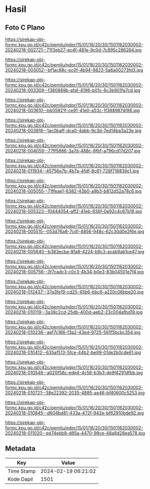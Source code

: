 # Hasil

## Foto C Plano

https://sirekap-obj-formc.kpu.go.id/c42c/pemilu/pdpr/15/01/16/20/30/1501162030002-20240218-002721--71f3eb27-ec4f-481e-9c0d-7c895c286264.jpg

https://sirekap-obj-formc.kpu.go.id/c42c/pemilu/pdpr/15/01/16/20/30/1501162030002-20240218-003052--bf1ac88c-ec0f-4b94-9823-5a6a00273fd3.jpg

https://sirekap-obj-formc.kpu.go.id/c42c/pemilu/pdpr/15/01/16/20/30/1501162030002-20240218-003309--f380869b-afaf-4196-b01c-6c3b901fa7cd.jpg

https://sirekap-obj-formc.kpu.go.id/c42c/pemilu/pdpr/15/01/16/20/30/1501162030002-20240218-003610--bb05921f-ce91-41e0-a53c-1f3889874f86.jpg

https://sirekap-obj-formc.kpu.go.id/c42c/pemilu/pdpr/15/01/16/20/30/1501162030002-20240218-003818--1ac0baff-dca0-4abb-9c3d-7ed14ba3a23e.jpg

https://sirekap-obj-formc.kpu.go.id/c42c/pemilu/pdpr/15/01/16/20/30/1501162030002-20240218-004059--77ff5886-3a7d-488c-8fbf-a796cd17d207.jpg

https://sirekap-obj-formc.kpu.go.id/c42c/pemilu/pdpr/15/01/16/20/30/1501162030002-20240218-011934--45756e7b-4b7a-4fdf-8c61-728f716839c1.jpg

https://sirekap-obj-formc.kpu.go.id/c42c/pemilu/pdpr/15/01/16/20/30/1501162030002-20240218-005055--71ffeae1-6382-43b0-a9b3-b812d52a78c6.jpg

https://sirekap-obj-formc.kpu.go.id/c42c/pemilu/pdpr/15/01/16/20/30/1501162030002-20240218-005323--f0444054-aff2-41eb-936f-0e92c4c67b18.jpg

https://sirekap-obj-formc.kpu.go.id/c42c/pemilu/pdpr/15/01/16/20/30/1501162030002-20240218-005515--053d76a8-7cd1-4856-948c-62c30d0e2f6e.jpg

https://sirekap-obj-formc.kpu.go.id/c42c/pemilu/pdpr/15/01/16/20/30/1501162030002-20240218-005640--b383ecba-8fa8-4224-b9c3-acab9ab1ce47.jpg

https://sirekap-obj-formc.kpu.go.id/c42c/pemilu/pdpr/15/01/16/20/30/1501162030002-20240218-005756--3f7cadc3-c0c3-4b34-b0e3-83b04501e7f4.jpg

https://sirekap-obj-formc.kpu.go.id/c42c/pemilu/pdpr/15/01/16/20/30/1501162030002-20240218-012437--37a3fe19-cd25-45b6-bbc6-a220c06bbe20.jpg

https://sirekap-obj-formc.kpu.go.id/c42c/pemilu/pdpr/15/01/16/20/30/1501162030002-20240218-010119--3a38c2cd-25db-400d-aeb2-23c004afbd19.jpg

https://sirekap-obj-formc.kpu.go.id/c42c/pemilu/pdpr/15/01/16/20/30/1501162030002-20240218-010236--aef7c166-f3a2-43ed-9725-561f5bcbc354.jpg

https://sirekap-obj-formc.kpu.go.id/c42c/pemilu/pdpr/15/01/16/20/30/1501162030002-20240218-010412--635af513-5fce-44b2-be99-01de2b0cde61.jpg

https://sirekap-obj-formc.kpu.go.id/c42c/pemilu/pdpr/15/01/16/20/30/1501162030002-20240218-010548--a020f58c-ede4-4c56-b3b3-de9f4291dfbb.jpg

https://sirekap-obj-formc.kpu.go.id/c42c/pemilu/pdpr/15/01/16/20/30/1501162030002-20240218-010721--38e22392-2035-4885-ae46-bf40600c5253.jpg

https://sirekap-obj-formc.kpu.go.id/c42c/pemilu/pdpr/15/01/16/20/30/1501162030002-20240218-010845--d604bd81-433a-472f-942e-bf62910bde92.jpg

https://sirekap-obj-formc.kpu.go.id/c42c/pemilu/pdpr/15/01/16/20/30/1501162030002-20240218-011020--ed74ebb8-d85a-4470-99ce-48a6d28ea578.jpg


## Metadata

| Key        | Value               |
| ---------- | ------------------- |
| Time Stamp | 2024-02-19 06:21:02 |
| Kode Dapil | 1501                |



